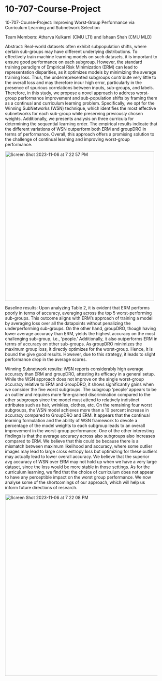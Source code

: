 # 10-707-Course-Project
10-707-Course-Project: Improving Worst-Group Performance via Curriculum Learning and Subnetwork Selection


Team Members: Atharva Kulkarni (CMU LTI) and Ishaan Shah (CMU MLD)

Abstract:
Real-world datasets often exhibit subpopulation shifts, where certain sub-groups
may have different underlying distributions. To effectively train machine learning
models on such datasets, it is important to ensure good performance on each subgroup. However, the standard training paradigm of Empirical Risk Minimization
(ERM) can lead to representation disparities, as it optimizes models by minimizing
the average training loss. Thus, the underrepresented subgroups contribute very little to the overall loss and may therefore incur high error, particularly in the presence
of spurious correlations between inputs, sub-groups, and labels. Therefore, in this
study, we propose a novel approach to address worst-group performance improvement and sub-population shifts by framing them as a continual and curriculum learning problem. Specifically, we opt for the Winning SubNetworks (WSN) technique,
which identifies the most effective subnetworks for each sub-group while preserving
previously chosen weights. Additionally, we presents analysis on three curricula
for determining the sequential learning order. The empirical results indicate that the
different variations of WSN outperform both ERM and groupDRO in terms of performance. Overall, this approach offers a promising solution to the challenge of continual learning and improving worst-group performance.

<img width="493" alt="Screen Shot 2023-11-06 at 7 22 57 PM" src="https://github.com/ishaanshah15/10707_Project/assets/114367751/1d59fc25-6cce-4185-87ea-11f3fcc24940">

Baseline results: Upon analyzing Table 2, it is evident that ERM performs poorly in terms of
accuracy, averaging across the top 5 worst-performing sub-groups. This outcome aligns with ERM’s
approach of training a model by averaging loss over all the datapoints without penalizing the
underperforming sub-groups. On the other hand, groupDRO, though having lower average accuracy
than ERM, yields the highest accuracy on the most challenging sub-group, i.e., ‘people.’ Additionally,
it also outperforms ERM in terms of accuracy on other sub-groups. As groupDRO minimizes the
maximum group loss, it directly optimizes for the worst-group. Hence, it is bound the give good
results. However, due to this strategy, it leads to slight performance drop in the average scores.


Winning Subnetwork results: WSN reports considerably high average accuracy than ERM and
groupDRO, attesting its efficacy in a general setup. While the WSN approach does not improve on the
single worst-group accuracy relative to ERM and GroupDRO, it shows significantly gains when we
consider the five worst subgroups. The subgroup ‘people’ appears to be an outlier and requires more
fine-grained discrimination compared to the other subgroups since the model must attend to relatively
indistinct attributes such as hair, wrinkles, clothes, etc. On the remaining four worst subgroups, the
WSN model achieves more than a 10 percent increase in accuracy compared to GroupDRO and ERM.
It appears that the continual learning formulation and the ability of WSN framework to devote a
percentage of the model weights to each subgroup leads to an overall improvement in the worst-group
performance. One of the other interesting findings is that the average accuracy across also subgroups
also increases compared to ERM. We believe that this could be because there is a mismatch between
maximum likelihood and accuracy, where some outlier images may lead to large cross entropy loss
but optimizing for these outliers may actually lead to lower overall accuracy. We believe that the
superior avg accuracy of WSN over ERM may not hold up when we have a very large dataset, since
the loss would be more stable in those settings. As for the curriculum learning, we find that the choice
of curriculum does not appear to have any perceptible impact on the worst group performance. We
now analyse some of the shortcomings of our approach, which will help us inform future directions
of research.


<img width="598" alt="Screen Shot 2023-11-06 at 7 22 08 PM" src="https://github.com/ishaanshah15/10707_Project/assets/114367751/50cdabc6-0b81-46fd-84df-56f0ffa02071">
